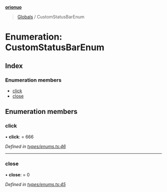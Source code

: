 **[orionuo](../README.md)**

> [Globals](../globals.md) / CustomStatusBarEnum

# Enumeration: CustomStatusBarEnum

## Index

### Enumeration members

* [click](customstatusbarenum.md#click)
* [close](customstatusbarenum.md#close)

## Enumeration members

### click

•  **click**:  = 666

*Defined in [types/enums.ts:46](https://github.com/msviha/orionuo/blob/8a6e7bf/src/types/enums.ts#L46)*

___

### close

•  **close**:  = 0

*Defined in [types/enums.ts:45](https://github.com/msviha/orionuo/blob/8a6e7bf/src/types/enums.ts#L45)*
